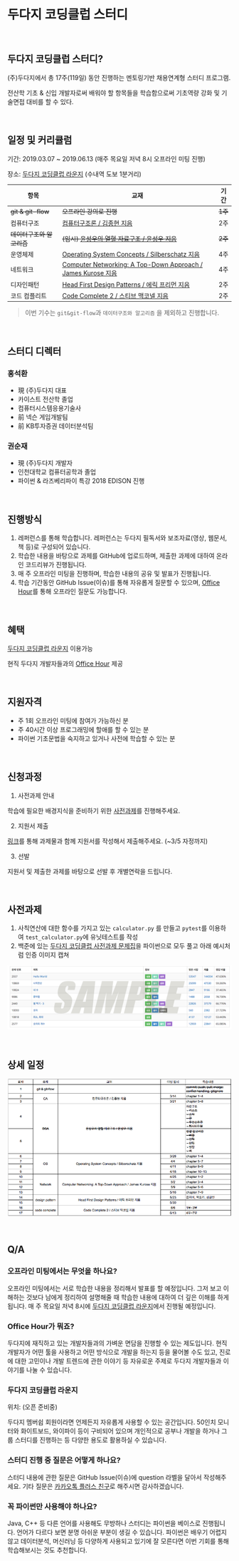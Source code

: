 # 두다지 코딩클럽 스터디

<br/>

## 두다지 코딩클럽 스터디?

(주)두다지에서 총 17주(119일) 동안 진행하는 멘토링기반 채용연계형 스터디 프로그램.

전산학 기초 & 신입 개발자로써 배워야 할 항목들을 학습함으로써 기초역량 강화 및 기술면접 대비를 할 수 있다.

<br/>

## 일정 및 커리큘럼

기간: 2019.03.07 ~ 2019.06.13 (매주 목요일 저녁 8시 오프라인 미팅 진행)

장소: [두다지 코딩클럽 라운지](#두다지-코딩클럽-라운지) (수내역 도보 1분거리)



| 항목                      | 교재                                                         | 기간    |
| ------------------------- | ------------------------------------------------------------ | ------- |
| ~~git & git-flow~~        | ~~오프라인 강의로 진행~~                                     | ~~1주~~ |
| 컴퓨터구조                | [컴퓨터구조론 / 김종현 지음](https://book.naver.com/bookdb/book_detail.nhn?bid=14571753) | 2주     |
| ~~데이터구조와 알고리즘~~ | ~~(임시) [윤성우의 열혈 자료구조 / 윤성우 지음](https://book.naver.com/bookdb/book_detail.nhn?bid=6809127)~~ | ~~2주~~ |
| 운영체제                  | [Operating System Concepts / Silberschatz 지음](https://book.naver.com/bookdb/book_detail.nhn?bid=7218891) | 4주     |
| 네트워크                  | [Computer Networking: A Top-Down Approach / James Kurose 지음](https://book.naver.com/bookdb/book_detail.nhn?bid=11704812) | 4주     |
| 디자인패턴                | [Head First Design Patterns / 에릭 프리먼 지음](https://book.naver.com/bookdb/book_detail.nhn?bid=1882446) | 2주     |
| 코드 컴플리트             | [Code Complete 2 / 스티브 맥코넬 지음](https://book.naver.com/bookdb/book_detail.nhn?bid=12298412) | 2주     |

> 이번 기수는 `git&git-flow`과 `데이터구조와 알고리즘` 을 제외하고 진행합니다.

<br/>

## 스터디 디렉터

### 홍석환

- 現 (주)두다지 대표
- 카이스트 전산학 졸업
- 컴퓨터시스템응용기술사
- 前 넥슨 게임개발팀
- 前 KB투자증권 데이터분석팀

### 권순재

- 現 (주)두다지 개발자
- 인천대학교 컴퓨터공학과 졸업
- 파이썬 & 라즈베리파이 특강 2018 EDISON 진행

<br/>

## 진행방식

1. 레퍼런스를 통해 학습합니다. 레퍼런스는 두다지 필독서와 보조자료(영상, 웹문서, 책 등)로 구성되어 있습니다.
2. 학습한 내용을 바탕으로 과제를 GitHub에 업로드하며, 제출한 과제에 대하여 온라인 코드리뷰가 진행됩니다.
3. 매 주 오프라인 미팅을 진행하며, 학습한 내용의 공유 및 발표가 진행됩니다.
4. 학습 기간동안 GitHub Issue(이슈)를 통해 자유롭게 질문할 수 있으며, [Office Hour](#Office-hour가-뭐죠?)를 통해 오프라인 질문도 가능합니다.

<br/>

## 혜택

[두다지 코딩클럽 라운지](#두다지-코딩클럽-라운지) 이용가능

현직 두다지 개발자들과의 [Office Hour](#Office-hour가-뭐죠?) 제공

<br/>

## 지원자격

* 주 1회 오프라인 미팅에 참여가 가능하신 분
* 주 40시간 이상 프로그래밍에 할애를 할 수 있는 분
* 파이썬 기초문법을 숙지하고 있거나 사전에 학습할 수 있는 분

<br/>

## 신청과정

1. 사전과제 안내

학습에 필요한 배경지식을 준비하기 위한 [사전과제](#사전과제)를 진행해주세요.

2. 지원서 제출

[링크]()를 통해 과제물과 함께 지원서를 작성해서 제출해주세요. (~3/5 자정까지)

3. 선발

지원서 및 제출한 과제를 바탕으로 선발 후 개별연락을 드립니다.

<br/>

## 사전과제

1. 사칙연산에 대한 함수를 가지고 있는 `calculator.py` 를 만들고 `pytest`를 이용하여 `test_calculator.py`에 유닛테스트를 작성
2. 백준에 있는 [두다지 코딩클럽 사전과제 문제집](https://www.acmicpc.net/workbook/view/2510)을 파이썬으로 모두 풀고 아래 예시처럼 인증 이미지 캡쳐



![pre-homework_certification](/images/pre-homework_certification.png)

<br/>

## 상세 일정

![detail_curriculum](/images/detail_curriculum.png)

<br/>



## Q/A

### 오프라인 미팅에서는 무엇을 하나요?

오프라인 미팅에서는 서로 학습한 내용을 정리해서 발표를 할 예정입니다. 그저 보고 이해하는 것보다 남에게 정리하여 설명해줄 때 학습한 내용에 대하여 더 깊은 이해를 하게 됩니다. 매 주 목요일 저녁 8시에 [두다지 코딩클럽 라운지](#두다지-코딩클럽-라운지)에서 진행될 예정입니다.



### Office Hour가 뭐죠?

두다지에 재직하고 있는 개발자들과의 가벼운 면담을 진행할 수 있는 제도입니다. 현직 개발자가 어떤 툴을 사용하고 어떤 방식으로 개발을 하는지 등을 물어볼 수도 있고, 진로에 대한 고민이나 개발 트렌드에 관한 이야기 등 자유로운 주제로 두다지 개발자들과 이야기를 나눌 수 있습니다.



### 두다지 코딩클럽 라운지

위치: (오픈 준비중)

두다지 멤버쉽 회원이라면 언제든지 자유롭게 사용할 수 있는 공간입니다. 50인치 모니터와 화이트보드, 와이파이 등이 구비되어 있으며 개인적으로 공부나 개발을 하거나 그룹 스터디를 진행하는 등 다양한 용도로 활용하실 수 있습니다.



### 스터디 진행 중 질문은 어떻게 하나요?

스터디 내용에 관한 질문은 GitHub Issue(이슈)에 question 라벨을 달아서 작성해주세요. 기타 질문은 [카카오톡 플러스 친구]()로 해주시면 감사하겠습니다.



### 꼭 파이썬만 사용해야 하나요?

Java, C++ 등 다른 언어를 사용해도 무방하나 스터디는 파이썬을 베이스로 진행됩니다. 언어가 다르다 보면 분명 아쉬운 부분이 생길 수 있습니다. 파이썬은 배우기 어렵지 않고 데이터분석, 머신러닝 등 다양하게 사용되고 있기에 잘 모른다면 이번 기회를 통해 학습해보시는 것도 추천합니다.